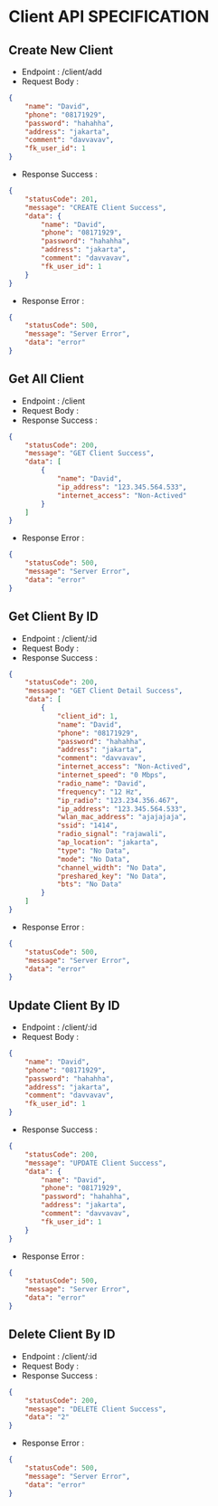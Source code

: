 # Client API SPECIFICATION
## Create New Client
- Endpoint : /client/add
- Request Body :
```json
{
    "name": "David",
    "phone": "08171929",
    "password": "hahahha",
    "address": "jakarta",
    "comment": "davvavav",
    "fk_user_id": 1
}
```
- Response Success :
```json
{
    "statusCode": 201,
    "message": "CREATE Client Success",
    "data": {
        "name": "David",
        "phone": "08171929",
        "password": "hahahha",
        "address": "jakarta",
        "comment": "davvavav",
        "fk_user_id": 1
    }
}
```
- Response Error :
```json
{
    "statusCode": 500,
    "message": "Server Error",
    "data": "error"
}
```
## Get All Client
- Endpoint : /client
- Request Body :
- Response Success :
```json
{
    "statusCode": 200,
    "message": "GET Client Success",
    "data": [
        {
            "name": "David",
            "ip_address": "123.345.564.533",
            "internet_access": "Non-Actived"
        }
    ]
}
```
- Response Error :
```json
{
    "statusCode": 500,
    "message": "Server Error",
    "data": "error"
}
```
## Get Client By ID
- Endpoint : /client/:id
- Request Body :
- Response Success :
```json
{
    "statusCode": 200,
    "message": "GET Client Detail Success",
    "data": [
        {
            "client_id": 1,
            "name": "David",
            "phone": "08171929",
            "password": "hahahha",
            "address": "jakarta",
            "comment": "davvavav",
            "internet_access": "Non-Actived",
            "internet_speed": "0 Mbps",
            "radio_name": "David",
            "frequency": "12 Hz",
            "ip_radio": "123.234.356.467",
            "ip_address": "123.345.564.533",
            "wlan_mac_address": "ajajajaja",
            "ssid": "1414",
            "radio_signal": "rajawali",
            "ap_location": "jakarta",
            "type": "No Data",
            "mode": "No Data",
            "channel_width": "No Data",
            "preshared_key": "No Data",
            "bts": "No Data"
        }
    ]
}
```
- Response Error :
```json
{
    "statusCode": 500,
    "message": "Server Error",
    "data": "error"
}
```
## Update Client By ID
- Endpoint : /client/:id
- Request Body :
```json
{
    "name": "David",
    "phone": "08171929",
    "password": "hahahha",
    "address": "jakarta",
    "comment": "davvavav",
    "fk_user_id": 1
}
```
- Response Success :
```json
{
    "statusCode": 200,
    "message": "UPDATE Client Success",
    "data": {
        "name": "David",
        "phone": "08171929",
        "password": "hahahha",
        "address": "jakarta",
        "comment": "davvavav",
        "fk_user_id": 1
    }
}
```
- Response Error :
```json
{
    "statusCode": 500,
    "message": "Server Error",
    "data": "error"
}
```
## Delete Client By ID
- Endpoint : /client/:id
- Request Body :
- Response Success :
```json
{
    "statusCode": 200,
    "message": "DELETE Client Success",
    "data": "2"
}
```
- Response Error :
```json
{
    "statusCode": 500,
    "message": "Server Error",
    "data": "error"
}
```
